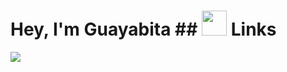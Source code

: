# Hey, I'm Guayabita ## <img height="40" src="https://raw.githubusercontent.com/innng/innng/master/assets/kyubey.gif"/> Links



<a href="https://github.com/Gurupreet">
  <img align="center" src="https://github-readme-stats.vercel.app/api/top-langs/?username=GuayabitaDev&theme=dracula&hide_langs_below=1" />
</a>

